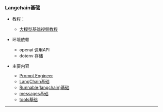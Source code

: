 ### Langchain基础
* 教程：
  * [大模型基础视频教程](https://www.bilibili.com/video/BV1Bo4y1A7FU/)

* 环境依赖
  * openai 调用API
  * dotenv 存储
  
* 主要内容
  * [Prompt Engineer](./1_prompt.md)
  * [LangChain基础](./2_lanchain.md)
  * [Runnable(langchain)基础](./3_Runnable.md)
  * [messages基础](./4_messages.md)
  * [tools基础](./5_tools.md)
---
